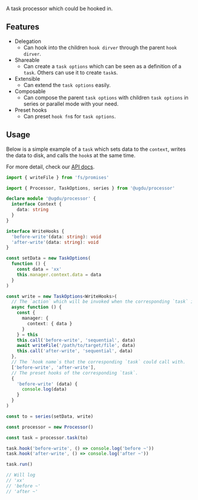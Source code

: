 A task processor which could be hooked in.

## Features

- Delegation
  - Can hook into the children `hook dirver` through the parent `hook dirver`.
- Shareable
  - Can create a `task options` which can be seen as a definition of a `task`. Others can use it to create `task`s.
- Extensible
  - Can extend the `task options` easily.
- Composable
  - Can compose the parent `task options` with children `task options` in series or parallel mode with your need.
- Preset hooks
  - Can preset `hook fn`s for `task options`.

## Usage

Below is a simple example of a `task` which sets data to the `context`, writes the data to disk, and calls the `hook`s at the same time.

For more detail, check our [API docs](https://github.com/xxgjzftd/ugdu/blob/main/docs/processor.md).

```ts
import { writeFile } from 'fs/promises'

import { Processor, TaskOptions, series } from '@ugdu/processor'

declare module '@ugdu/processor' {
  interface Context {
    data: string
  }
}

interface WriteHooks {
  'before-write'(data: string): void
  'after-write'(data: string): void
}

const setData = new TaskOptions(
  function () {
    const data = 'xx'
    this.manager.context.data = data
  }
)

const write = new TaskOptions<WriteHooks>(
  // The `action` which will be invoked when the corresponding `task` is running.
  async function () {
    const {
      manager: {
        context: { data }
      }
    } = this
    this.call('before-write', 'sequential', data)
    await writeFile('/path/to/target/file', data)
    this.call('after-write', 'sequential', data)
  },
  // The `hook name`s that the corresponding `task` could call with.
  ['before-write', 'after-write'],
  // The preset hooks of the corresponding `task`.
  {
    'before-write' (data) {
      console.log(data)
    }
  }
)

const to = series(setData, write)

const processor = new Processor()

const task = processor.task(to)

task.hook('before-write', () => console.log('before ~'))
task.hook('after-write', () => console.log('after ~'))

task.run()

// Will log
// 'xx'
// 'before ~'
// 'after ~'
```
